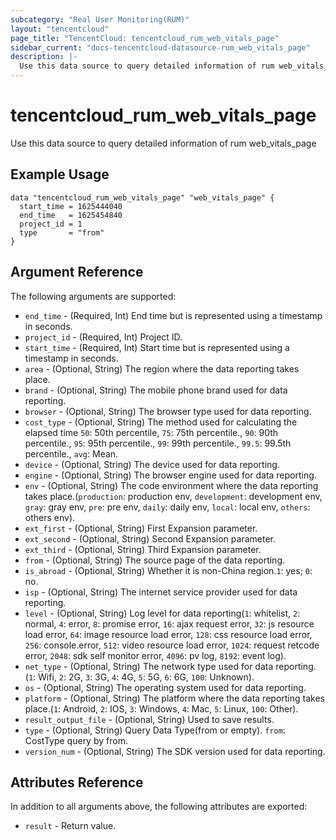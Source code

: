 ```yaml
---
subcategory: "Real User Monitoring(RUM)"
layout: "tencentcloud"
page_title: "TencentCloud: tencentcloud_rum_web_vitals_page"
sidebar_current: "docs-tencentcloud-datasource-rum_web_vitals_page"
description: |-
  Use this data source to query detailed information of rum web_vitals_page
---
```


# tencentcloud_rum_web_vitals_page

Use this data source to query detailed information of rum web_vitals_page

## Example Usage

```hcl
data "tencentcloud_rum_web_vitals_page" "web_vitals_page" {
  start_time = 1625444040
  end_time   = 1625454840
  project_id = 1
  type       = "from"
}
```

## Argument Reference

The following arguments are supported:

* `end_time` - (Required, Int) End time but is represented using a timestamp in seconds.
* `project_id` - (Required, Int) Project ID.
* `start_time` - (Required, Int) Start time but is represented using a timestamp in seconds.
* `area` - (Optional, String) The region where the data reporting takes place.
* `brand` - (Optional, String) The mobile phone brand used for data reporting.
* `browser` - (Optional, String) The browser type used for data reporting.
* `cost_type` - (Optional, String) The method used for calculating the elapsed time `50`: 50th percentile, `75`: 75th percentile., `90`: 90th percentile., `95`: 95th percentile., `99`: 99th percentile., `99.5`: 99.5th percentile., `avg`: Mean.
* `device` - (Optional, String) The device used for data reporting.
* `engine` - (Optional, String) The browser engine used for data reporting.
* `env` - (Optional, String) The code environment where the data reporting takes place.(`production`: production env, `development`: development env, `gray`: gray env, `pre`: pre env, `daily`: daily env, `local`: local env, `others`: others env).
* `ext_first` - (Optional, String) First Expansion parameter.
* `ext_second` - (Optional, String) Second Expansion parameter.
* `ext_third` - (Optional, String) Third Expansion parameter.
* `from` - (Optional, String) The source page of the data reporting.
* `is_abroad` - (Optional, String) Whether it is non-China region.`1`: yes; `0`: no.
* `isp` - (Optional, String) The internet service provider used for data reporting.
* `level` - (Optional, String) Log level for data reporting(`1`: whitelist, `2`: normal, `4`: error, `8`: promise error, `16`: ajax request error, `32`: js resource load error, `64`: image resource load error, `128`: css resource load error, `256`: console.error, `512`: video resource load error, `1024`: request retcode error, `2048`: sdk self monitor error, `4096`: pv log, `8192`: event log).
* `net_type` - (Optional, String) The network type used for data reporting.(`1`: Wifi, `2`: 2G, `3`: 3G, `4`: 4G, `5`: 5G, `6`: 6G, `100`: Unknown).
* `os` - (Optional, String) The operating system used for data reporting.
* `platform` - (Optional, String) The platform where the data reporting takes place.(`1`: Android, `2`: IOS, `3`: Windows, `4`: Mac, `5`: Linux, `100`: Other).
* `result_output_file` - (Optional, String) Used to save results.
* `type` - (Optional, String) Query Data Type(from or empty). `from`: CostType query by from.
* `version_num` - (Optional, String) The SDK version used for data reporting.

## Attributes Reference

In addition to all arguments above, the following attributes are exported:

* `result` - Return value.



